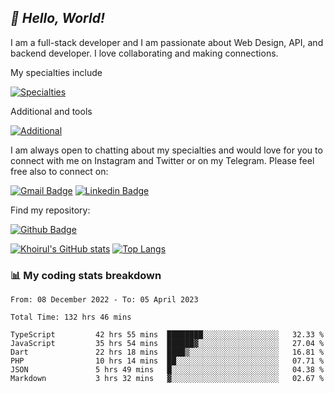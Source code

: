 ## _:wave: Hello, World!_

I am a full-stack developer and I am passionate about Web Design, API, and backend developer. I love collaborating and making connections.

My specialties include

[![Specialties](https://skillicons.dev/icons?i=php,laravel,javascript,react,vue,mysql,tailwind)](https://skillicons.dev)

Additional and tools

[![Additional](https://skillicons.dev/icons?i=bash,vscode,vite,webpack,vercel,git,github,gitlab)](https://skillicons.dev)

I am always open to chatting about my specialties and would love for you to connect with me on Instagram and Twitter or on my Telegram. Please feel free also to connect on:

[![Gmail Badge](https://img.shields.io/badge/-ahmusafir.khoirul@gmail.com-c14438?style=flat&logo=Gmail&logoColor=white&link=mailto:ahmusafir.khoirul@gmail.com)](mailto:ahmusafir.khoirul@gmail.com)
[![Linkedin Badge](https://img.shields.io/badge/-Ahmad_Musafir_Khoirul_Fattah-0072b1?style=flat&logo=Linkedin&logoColor=white&link=https://www.linkedin.com/in/ahmad-musafir-khoirul-fattah-26a53a207/)](https://www.linkedin.com/in/masmuss/)

Find my repository:

[![Github Badge](https://img.shields.io/badge/-masmuss-grey?style=flat&logo=github&logoColor=white&link=https://github.com/masmuss)](https://github.com/masmuss)

[![Khoirul's GitHub stats](https://github-readme-stats.vercel.app/api?username=masmuss&show_icons=true&include_all_commits=true&theme=transparent&layout=compact)](https://github.com/masmuss/github-readme-stats)
[![Top Langs](https://github-readme-stats.vercel.app/api/top-langs/?username=masmuss&theme=transparent&layout=compact)](https://github.com/masmuss/github-readme-stats)

### :bar_chart: My coding stats breakdown

<!--START_SECTION:waka-->

```text
From: 08 December 2022 - To: 05 April 2023

Total Time: 132 hrs 46 mins

TypeScript         42 hrs 55 mins  ████████░░░░░░░░░░░░░░░░░   32.33 %
JavaScript         35 hrs 54 mins  ██████▓░░░░░░░░░░░░░░░░░░   27.04 %
Dart               22 hrs 18 mins  ████▒░░░░░░░░░░░░░░░░░░░░   16.81 %
PHP                10 hrs 14 mins  ██░░░░░░░░░░░░░░░░░░░░░░░   07.71 %
JSON               5 hrs 49 mins   █░░░░░░░░░░░░░░░░░░░░░░░░   04.38 %
Markdown           3 hrs 32 mins   ▓░░░░░░░░░░░░░░░░░░░░░░░░   02.67 %
```

<!--END_SECTION:waka-->

